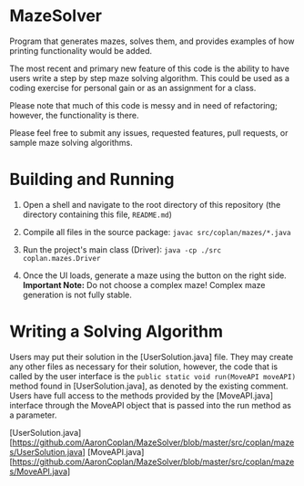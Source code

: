 # MazeSolver

Program that generates mazes, solves them, and provides examples of how printing functionality would be added.

The most recent and primary new feature of this code is the ability to have users write a step by step maze solving algorithm.  This could be used as a coding exercise for personal gain or as an assignment for a class.

Please note that much of this code is messy and in need of refactoring; however, the functionality is there.

Please feel free to submit any issues, requested features, pull requests, or sample maze solving algorithms.

# Building and Running

1. Open a shell and navigate to the root directory of this repository (the directory containing this file, `README.md`)

2. Compile all files in the source package: `javac src/coplan/mazes/*.java`

3. Run the project's main class (Driver): `java -cp ./src coplan.mazes.Driver`

4. Once the UI loads, generate a maze using the button on the right side.  **Important Note:** Do not choose a complex maze!  Complex maze generation is not fully stable.

# Writing a Solving Algorithm


Users may put their solution in the [UserSolution.java] file.  They may create any other files as necessary for their solution, however, the code that is called by the user interface is the `public static void run(MoveAPI moveAPI)` method found in [UserSolution.java], as denoted by the existing comment.  Users have full access to the methods provided by the [MoveAPI.java] interface through the MoveAPI object that is passed into the run method as a parameter.

[UserSolution.java][https://github.com/AaronCoplan/MazeSolver/blob/master/src/coplan/mazes/UserSolution.java]
[MoveAPI.java][https://github.com/AaronCoplan/MazeSolver/blob/master/src/coplan/mazes/MoveAPI.java]

